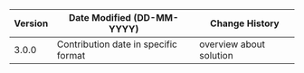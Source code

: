 | **Version** | **Date Modified (DD-MM-YYYY)** | **Change History**                                          |
|-------------|--------------------------------|-------------------------------------------------------------|
| 3.0.0       |          Contribution date in specific format            |  overview about solution   |

